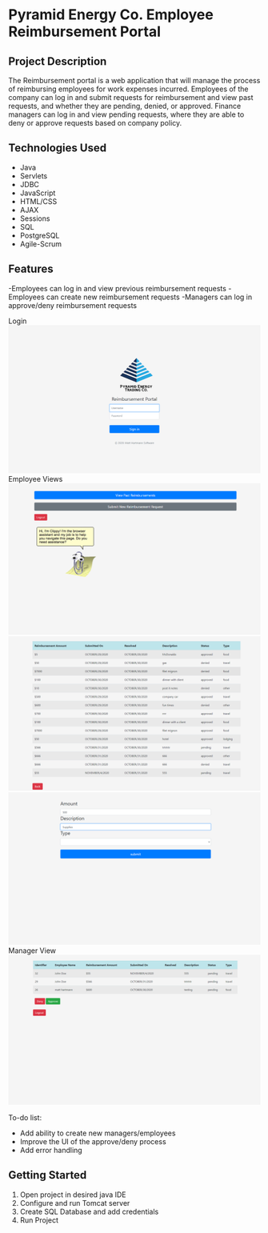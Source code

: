 # Pyramid Energy Co. Employee Reimbursement Portal

## Project Description

The Reimbursement portal is a web application that will manage the process of reimbursing employees for work expenses incurred. Employees of the company can log in and submit requests for reimbursement and view 
past requests, and whether they are pending, denied, or approved. Finance managers can log in and view pending requests, where they are able to deny or approve requests based on company policy.

## Technologies Used
- Java
- Servlets
- JDBC
- JavaScript
- HTML/CSS
- AJAX
- Sessions
- SQL
- PostgreSQL
- Agile-Scrum

## Features
-Employees can log in and view previous reimbursement requests
-Employees can create new reimbursement requests
-Managers can log in approve/deny reimbursement requests

Login
![alt text](./logs/home.png?raw=true)
Employee Views
![alt text](./logs/employee.png?raw=true)
![alt text](./logs/employee2.png?raw=true)
![alt text](./logs/employee3.png?raw=true)
Manager View
![alt text](./logs/manager1.png?raw=true)

To-do list:
- Add ability to create new managers/employees
- Improve the UI of the approve/deny process
- Add error handling

## Getting Started
1. Open project in desired java IDE
2. Configure and run Tomcat server
3. Create SQL Database and add credentials
4. Run Project
